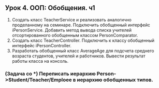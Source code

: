 ## Урок 4. ООП: Обобщения. ч1
1) Создать класс TeacherService и реализовать аналогично проделанному на семинаре. 
Подключить обобщенный интерфейс iPersonService. 
Добавить метод вывода списка учителей отсортированного обобщенным классом PersonComparator.
2) Создать класс TeacherController. Подключить к классу обобщенный интерфейс iPersonController.
3) Разработать обобщенный класс AverageAge для подсчета среднего возраста студентов, учителей и работников.
Вывести результат работы класса на консоль.

### (Задача со *) Переписать иерархию Person->Student/Teacher/Emploee в иерархию обобщенных типов.